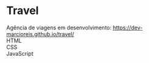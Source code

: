 # Travel
Agência de viagens em desenvolvimento: https://dev-marcioreis.github.io/travel/ <br>
HTML <br>
CSS <br>
JavaScript

